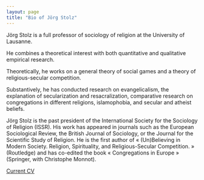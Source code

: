 ```yaml
---
layout: page
title: "Bio of Jörg Stolz"
---
```



Jörg Stolz is a full professor of sociology of religion at the University of Lausanne.

He combines a theoretical interest with both quantitative and qualitative empirical research. 

Theoretically, he works on a general theory of social games and a theory of religious-secular competition. 

Substantively, he has conducted research on evangelicalism, the explanation of secularization and resacralization, comparative research 
on congregations in different religions, islamophobia, and secular and atheist beliefs. 

Jörg Stolz is the past president of the International Society for the Sociology of Religion (ISSR). His work has appeared in journals such as the European Sociological Review, the British Journal of Sociology, or the Journal for the Scientific Study of Religion. He is the first author of « (Un)Believing in Modern Society. Religion, Spirituality, and Religious-Secular Competition. » (Routledge) and has co-edited the book « Congregations in Europe » (Springer, with Christophe Monnot). 

[Current CV](assets/CV_JS.pdf)

